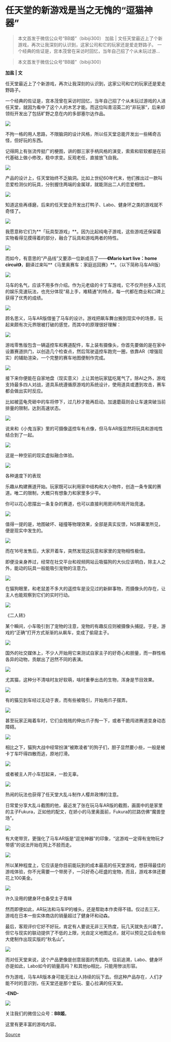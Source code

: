 # 任天堂的新游戏是当之无愧的“逗猫神器”

> 本文首发于微信公众号“BB姬”（bibiji300）  加盐 | 文任天堂最近上了个新游戏，再次让我深刻的认识到，这家公司和它的玩家还是爱走野路子。 一个经典的佐证是，宫本茂曾在采访时回忆，当年自己招了个从未玩过游…

> 本文首发于微信公众号“BB姬”（bibiji300）

**​加盐 | 文**

任天堂最近上了个新游戏，再次让我深刻的认识到，这家公司和它的玩家还是爱走野路子。

一个经典的佐证是，宫本茂曾在采访时回忆，当年自己招了个从未玩过游戏的人进任天堂，就因为看中了这个人的木艺才能。而这位叫青沼英二的“非玩家”，后来却领衔开发出了包括旷野之息在内的多部塞尔达作品。

![](https://pic2.zhimg.com/v2-52b6b251605e2299750c8fd3c6185211_b.jpg)

不拘一格的用人思路，不限脑洞的设计风格，所以任天堂总能开发出一些稀奇古怪，但好玩的东西。

记得网上有张流传挺广的梗图，讲的御三家手柄风格的演变，索索和软软都是在前代基础上做小修改，稳中求变。反观老任，直接放飞自我。

![](https://pic1.zhimg.com/v2-9ac44dab0011952825f04007587d4e9c_b.jpg)

产品的设计上，任天堂始终不乏脑洞。比如上世纪60年代末，他们推出过一款叫恋爱检测仪的玩具，分别握住两端的金属球，就能测出二人的恋爱相性。

![](https://pic4.zhimg.com/v2-b86b68c373b94479539f55b4561d96cf_b.jpg)

知道这些再琢磨，后来的任天堂会开发出打鸭子、Labo、健身环之类的游戏就不奇怪了。

![](https://pic2.zhimg.com/v2-bb6741b4ff3c1f064546b23f5242b215_b.jpg)

我愿意称它们为**「玩具型游戏」**。因为比起纯电子游戏，这些游戏还保留着实物看得见摸得着的部分，融合了玩具和游戏两者的特性。

![](https://pic4.zhimg.com/v2-bca074f79496f676a60e3af7927ac6f3_b.jpg)

而如今，有意思的“产品线”又要添一位新成员了——**《Mario kart live：home circuit》**，翻译过来叫**《马里奥赛车：家庭巡回赛》**。（以下简称马车AR版）

![](https://pic1.zhimg.com/v2-03bfb81357a52bb2c27d11404dca3b70_b.jpg)

马车的名气，应该不用多作介绍。作为元老级的卡丁车游戏，它不仅开创多人互坑的娱乐竞速玩法，也充分体现“易上手，难精通”的特点，每一代都在商业和口碑上获得了优秀的成绩。

![](https://pic4.zhimg.com/v2-1780b7b352392dc6f2a56dad71e57803_b.jpg)

顾名思义，马车AR版借鉴了马车的设计。游戏把飙车舞台搬到现实中的场景，玩起来颇有次元界限被打破的感觉，而其中的原理很好理解：

![](https://pic3.zhimg.com/v2-ba49732fea50fd200934155f83c4f1d2_b.jpg)

游戏零售版包含一辆遥控车和赛道配件，车上装有摄像头，你首先要做的是在家中设置赛道拱门，以创造几个检查点，然后驾驶遥控车跑完一圈，依靠AR（增强现实）的辅助渲染，一个完整的赛车地图便制作完成。

![](https://pic4.zhimg.com/v2-64b8a01b3246582cd791d0541022c377_b.jpg)

接下来你便能在自家地盘（现实意义）上让其他玩家猛吃尾气了。除AI之外，游戏支持最多四人对战，道具系统遵循原游戏的系统设计，使用道具或遭到攻击，赛车都会做出实时反应。

比如被蓝龟壳砸中的车将停下，过几秒才能再启动。加速蘑菇则会让车速突破当前排量的限制，达到高速状态。

![](https://pic4.zhimg.com/v2-c1af139f442e677951b76c116951f677_b.jpg)

说来和《小鬼当家》里的可摄像遥控车有点像，但马车AR版显然将玩具和游戏性结合到了一起。

![](https://pic3.zhimg.com/v2-f59f4f2ced48a51c37fd055414b9be86_b.jpg)

这是一种空前的现实虚拟融合体验。

![](https://pic1.zhimg.com/v2-8f012f43b10b0f1b8085161e90ac0c2c_b.jpg)

各种速度下的表现

乐趣从构建赛道开始。玩家既可以利用家中结构和大小物件，创造一条专属的赛道。唯二的限制，大概只有想象力和家里多少平。

你可以花心思摆出一条复杂的赛道，也可以直接利用房间布局开始竞速。

![](https://pic3.zhimg.com/v2-e11e9313dd0346ee5448f76e4a83400a_b.jpg)

值得一提的是，地图破坏、碰撞等物理效果，全部是真实反馈，NS屏幕里所见，便是现实中发生的。

![](https://pic1.zhimg.com/v2-d353c93e4f119e24bace2c0122b924ac_b.jpg)

而在16号发售后，大家开着车，突然发现这玩意和家里的宠物相性极佳。

即便没亲身养过，经常在社交平台和视频网站云吸猫狗的大伙应该明白，除主人之外，能动的玩具一般能吸引宠物的注意力。

![](https://pic2.zhimg.com/v2-78b508b1dbfe9612e8d031b643cb0dd5_b.jpg)

在猫狗眼里，和老鼠差不多大的遥控车是没见过的新鲜事物，而摄像头的存在，让主人也能观察到它们的实时行动。

![](https://pic2.zhimg.com/v2-2a24650835bb1247ef36bc2de24cdcd9_b.jpg)

《二人转》

某个瞬间，小车吸引到了宠物的注意，宠物的有趣反应则被摄像头捕捉。于是，游戏的“正确”打开方式渐渐的从飙车，变成了偷窥主子。

![](https://pic2.zhimg.com/v2-b7f89f55248f79f3f57efec58ed4d8f1_b.jpg)

国外的社交媒体上，不少人开始用它来测试自家主子的好奇心和胆量，而一群性格各异的动物，贡献出了迥然不同的表演。

![](https://pic1.zhimg.com/v2-fb85f3a859a2329b6a819def330d6080_b.jpg)

尤其猫，这种分不清啥时友好软萌，啥时重拳出击的生物，浑身是节目效果。

![](https://pic4.zhimg.com/v2-f08414eed02991dffd1ba4b35ace75ff_b.jpg)

有的猫见到车经过无动于衷，而有些被吸引，开始用爪子摆弄。

![](https://pic3.zhimg.com/v2-60b4b97f7d1ad5b30d7c37406f3e2aca_b.jpg)

甚至玩家正飚着车时，它们会贱贱的伸出爪子掏一下，或者干脆闯进赛道变身动态障碍。

![](https://pic3.zhimg.com/v2-6c157f9b2d3b2a13eba016dd843aea92_b.jpg)

相比之下，猫狗大战中经常扮演“被欺凌者”的狗子们，胆子显然要小些，一般是被卡丁车吓得四散而逃，原地打滑。

![](https://pic2.zhimg.com/v2-ed67dd1120835385d111eb91a8e697b5_b.jpg)

或者被主人开小车怼起来，一脸无辜。

![](https://pic3.zhimg.com/v2-24070c25c8746cd7c6a42e9a0ec7272e_b.jpg)

热闹的玩法也获得了任天堂大乱斗制作人樱井政博的注意。

日常爱分享大乱斗截图的他，最近发了张在玩马车AR版的截图，画面中的是家里的主子Fukura，正如他的配文，在娇小的马里奥面前，Fukura的拦路仿佛“魔兽登场”。

![](https://pic3.zhimg.com/v2-763636c9aec5a755f387acdc5a7f8602_b.jpg)

有大佬带货，更强化了马车AR版是“逗宠神器”的印象，“这游戏一定得有宠物玩才带感”的说法开始在网上不胫而走。

![](https://pic2.zhimg.com/v2-7877b37a221fea2a95212f9330cca689_b.jpeg)

所以某种程度上，它应该是你目前能玩到的成本最高的任天堂游戏，想获得最佳的游戏体验，你不光需要一个带房子，一只好奇心旺盛的宠物，而且，游戏本体还要花上100美金。

![](https://pic1.zhimg.com/v2-1229b03302ccec79da57de6b37c336f0_b.jpg)

许久没用的健身环也备受主子青睐

然而即便如此，AR玩法和马车IP的噱头，还是帮助本作卖得不错。仅过去三天，游戏在日本一些实体商店的销量超过了健身环和动森。

最后，客观评价它好不好玩，肯定有人要说无非三天热度，玩几天就失去兴趣了。但它与现实的联动提供了不低的上限，光自定义地图这点，就可以预见之后会有些大佬制作出现实版的“秋名山”。

![](https://pic2.zhimg.com/v2-eb2f97ae15306d67beaa1f3f17e1e6b1_b.jpg)

而对任天堂来说，这个产品更像是创意层面的秀肌肉。往前追溯，Labo、健身环亦是如此，Labo如今的销量高吗？和其他ip相比，只能用惨淡形容。

作为游戏，马车AR版本身可能无法让人持续的玩下去。但这种产品存在，人们才能不时的意识到，任天堂还是那个爱玩、童心拉满的任天堂。

**\-END-**

![](https://pic4.zhimg.com/v2-0cde71d02f71775b49923d20d961f8bb_b.jpg)

关注我们的微信公众号：**BB姬**。

这里有更丰富的游戏内容。

[Source](https://zhuanlan.zhihu.com/p/266955882)